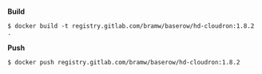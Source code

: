 **Build**

```
$ docker build -t registry.gitlab.com/bramw/baserow/hd-cloudron:1.8.2 .
```

**Push**

```
$ docker push registry.gitlab.com/bramw/baserow/hd-cloudron:1.8.2
```

